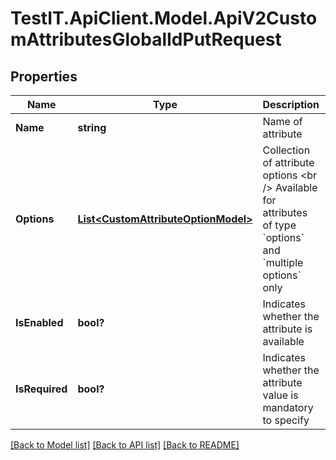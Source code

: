 # TestIT.ApiClient.Model.ApiV2CustomAttributesGlobalIdPutRequest

## Properties

Name | Type | Description | Notes
------------ | ------------- | ------------- | -------------
**Name** | **string** | Name of attribute | 
**Options** | [**List&lt;CustomAttributeOptionModel&gt;**](CustomAttributeOptionModel.md) | Collection of attribute options  &lt;br /&gt;  Available for attributes of type &#x60;options&#x60; and &#x60;multiple options&#x60; only | [optional] 
**IsEnabled** | **bool?** | Indicates whether the attribute is available | [optional] 
**IsRequired** | **bool?** | Indicates whether the attribute value is mandatory to specify | [optional] 

[[Back to Model list]](../README.md#documentation-for-models) [[Back to API list]](../README.md#documentation-for-api-endpoints) [[Back to README]](../README.md)

